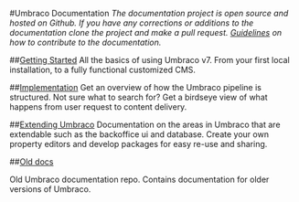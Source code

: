 #Umbraco Documentation
*The documentation project is open source and hosted on Github. If you have any corrections or additions to the documentation clone the project and make a pull request. [Guidelines](https://github.com/umbraco/Umbraco4Docs) on how to contribute to the documentation.*

##[Getting Started](Getting-Started/)
All the basics of using Umbraco v7. From your first local installation, to a fully functional customized CMS.

##[Implementation](Implementation/)
Get an overview of how the Umbraco pipeline is structured. Not sure what to search for? Get a birdseye view of what happens from user request to content delivery.

##[Extending Umbraco](Extending/)
Documentation on the areas in Umbraco that are extendable such as the backoffice ui and database. Create your own property editors and develop packages for easy re-use and sharing.

##[Old docs](Old-Docs/)


Old Umbraco documentation repo. Contains documentation for older versions of Umbraco.